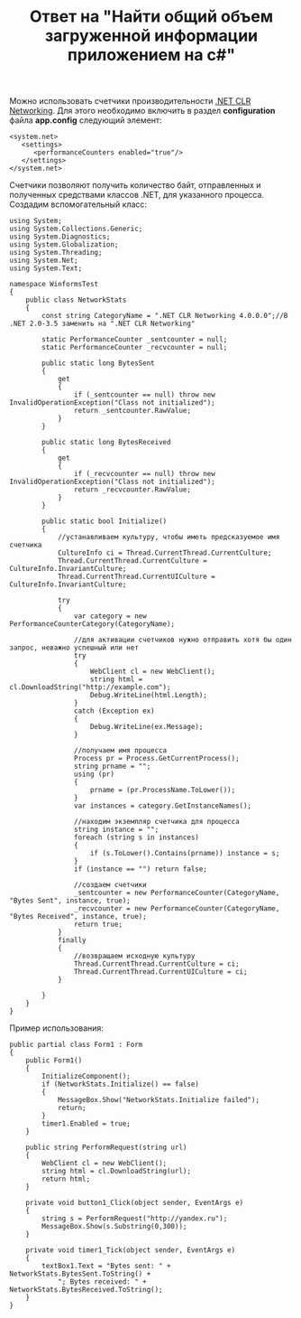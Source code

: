﻿---
title: "Ответ на \"Найти общий объем загруженной информации приложением на c#\""
se.owner.user_id: 240512
se.owner.display_name: "MSDN.WhiteKnight"
se.owner.link: "https://ru.stackoverflow.com/users/240512/msdn-whiteknight"
se.answer_id: 814579
se.question_id: 814452
se.post_type: answer
se.score: 10
se.is_accepted: True
---
<p>Можно использовать счетчики производительности <a href="https://msdn.microsoft.com/en-us/library/70xadeyt%28v=vs.110%29.aspx" rel="noreferrer">.NET CLR Networking</a>. Для этого необходимо включить в раздел <strong>configuration</strong> файла <strong>app.config</strong> следующий элемент:</p>

<pre class="lang-none prettyprint-override"><code>&lt;system.net&gt;
   &lt;settings&gt;
      &lt;performanceCounters enabled="true"/&gt;
   &lt;/settings&gt;
&lt;/system.net&gt;
</code></pre>

<p>Счетчики позволяют получить количество байт, отправленных и полученных средствами классов .NET, для указанного процесса. Создадим вспомогательный класс:</p>

<pre><code>using System;
using System.Collections.Generic;
using System.Diagnostics;
using System.Globalization;
using System.Threading;
using System.Net;
using System.Text;

namespace WinformsTest
{
    public class NetworkStats
    {
        const string CategoryName = ".NET CLR Networking 4.0.0.0";//В .NET 2.0-3.5 заменить на ".NET CLR Networking"

        static PerformanceCounter _sentcounter = null;
        static PerformanceCounter _recvcounter = null;

        public static long BytesSent
        {
            get
            {
                if (_sentcounter == null) throw new InvalidOperationException("Class not initialized");
                return _sentcounter.RawValue;
            }
        }

        public static long BytesReceived
        {
            get
            {
                if (_recvcounter == null) throw new InvalidOperationException("Class not initialized");
                return _recvcounter.RawValue;
            }
        }

        public static bool Initialize()
        {
            //устанавливаем культуру, чтобы иметь предсказуемое имя счетчика
            CultureInfo ci = Thread.CurrentThread.CurrentCulture;
            Thread.CurrentThread.CurrentCulture = CultureInfo.InvariantCulture;
            Thread.CurrentThread.CurrentUICulture = CultureInfo.InvariantCulture;

            try
            {
                var category = new PerformanceCounterCategory(CategoryName);

                //для активации счетчиков нужно отправить хотя бы один запрос, неважно успешный или нет
                try
                {
                    WebClient cl = new WebClient();
                    string html = cl.DownloadString("http://example.com");
                    Debug.WriteLine(html.Length);
                }
                catch (Exception ex)
                {
                    Debug.WriteLine(ex.Message);
                }

                //получаем имя процесса
                Process pr = Process.GetCurrentProcess();
                string prname = "";
                using (pr)
                {
                    prname = (pr.ProcessName.ToLower());
                }
                var instances = category.GetInstanceNames();

                //находим экземпляр счетчика для процесса
                string instance = "";
                foreach (string s in instances)
                {
                    if (s.ToLower().Contains(prname)) instance = s;
                }
                if (instance == "") return false;

                //создаем счетчики
                _sentcounter = new PerformanceCounter(CategoryName, "Bytes Sent", instance, true);
                _recvcounter = new PerformanceCounter(CategoryName, "Bytes Received", instance, true);
                return true;
            }
            finally
            {
                //возвращаем исходную культуру
                Thread.CurrentThread.CurrentCulture = ci;
                Thread.CurrentThread.CurrentUICulture = ci;
            }

        }
    }
}
</code></pre>

<p>Пример использования:</p>

<pre><code>public partial class Form1 : Form
{        
    public Form1()
    {
        InitializeComponent();
        if (NetworkStats.Initialize() == false)
        {
            MessageBox.Show("NetworkStats.Initialize failed");
            return;
        }
        timer1.Enabled = true;
    }

    public string PerformRequest(string url)
    {
        WebClient cl = new WebClient();
        string html = cl.DownloadString(url);
        return html;
    }

    private void button1_Click(object sender, EventArgs e)
    {
        string s = PerformRequest("http://yandex.ru");
        MessageBox.Show(s.Substring(0,300));  
    }

    private void timer1_Tick(object sender, EventArgs e)
    {
        textBox1.Text = "Bytes sent: " + NetworkStats.BytesSent.ToString() +
            "; Bytes received: " + NetworkStats.BytesReceived.ToString(); 
    }
}
</code></pre>
